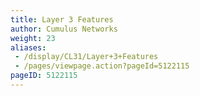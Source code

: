 ```yaml
---
title: Layer 3 Features
author: Cumulus Networks
weight: 23
aliases:
 - /display/CL31/Layer+3+Features
 - /pages/viewpage.action?pageId=5122115
pageID: 5122115
---
```

